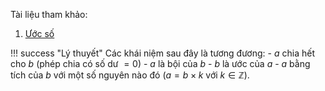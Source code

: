 Tài liệu tham khảo:
 1. [Ước số](https://voh.com.vn/hoc-tap/chuyen-de-sgk-cd-toan-6-uoc-la-gi-cach-tim-uoc-chung-va-uoc-chung-lon-nhat.2372.639.283)

!!! success "Lý thuyết"
    Các khái niệm sau đây là tương đương:
    - $a$ chia hết cho $b$ (phép chia có số dư $=0$)
    - $a$ là bội của $b$
    - $b$ là ước của $a$
    - $a$ bằng tích của $b$ với một số nguyên nào đó ($a = b \times k$ với $k \in \mathbb{Z}$).